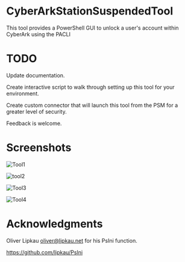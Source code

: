 # CyberArkStationSuspendedTool
This tool provides a PowerShell GUI to unlock a user's account within CyberArk using the PACLI


# TODO

Update documentation.

Create interactive script to walk through setting up this tool for your environment.

Create custom connector that will launch this tool from the PSM for a greater level of security.

Feedback is welcome.

# Screenshots

![Tool1](https://user-images.githubusercontent.com/16002550/27706140-632b91f2-5cde-11e7-966d-b58e9ecc1e9e.png)

![tool2](https://user-images.githubusercontent.com/16002550/27706139-6238e01a-5cde-11e7-98ee-3c0862c7379c.png)

![Tool3](https://user-images.githubusercontent.com/16002550/27706210-b6f4fa12-5cde-11e7-909c-a37473e7b029.png)

![Tool4](https://user-images.githubusercontent.com/16002550/27706204-b07d81e0-5cde-11e7-9af9-5da9bb752295.png)

# Acknowledgments

Oliver Lipkau <oliver@lipkau.net> for his PsIni function.

https://github.com/lipkau/PsIni 
